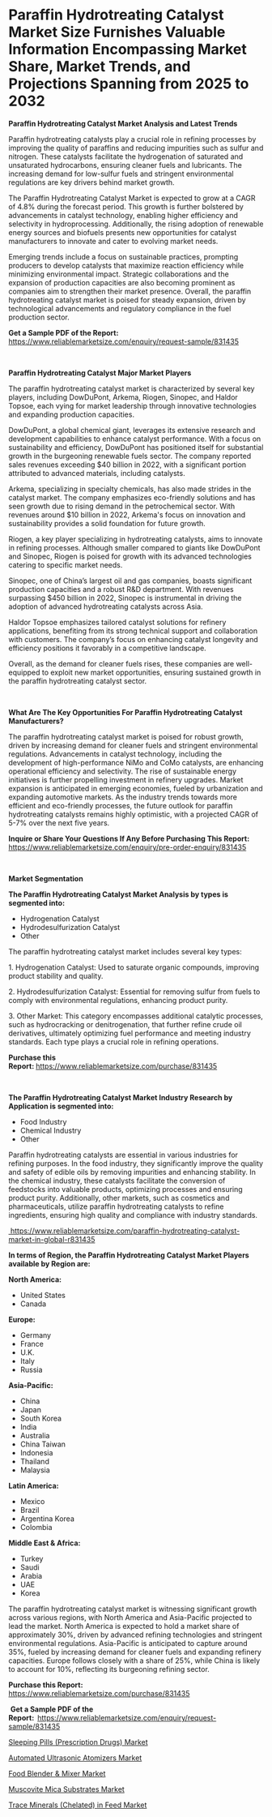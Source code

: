 <p><h1>Paraffin Hydrotreating Catalyst Market Size Furnishes Valuable Information Encompassing Market Share, Market Trends, and Projections Spanning from 2025 to 2032</h1></p><p><strong>Paraffin Hydrotreating Catalyst Market Analysis and Latest Trends</strong></p>
<p><p>Paraffin hydrotreating catalysts play a crucial role in refining processes by improving the quality of paraffins and reducing impurities such as sulfur and nitrogen. These catalysts facilitate the hydrogenation of saturated and unsaturated hydrocarbons, ensuring cleaner fuels and lubricants. The increasing demand for low-sulfur fuels and stringent environmental regulations are key drivers behind market growth.</p><p>The Paraffin Hydrotreating Catalyst Market is expected to grow at a CAGR of 4.8% during the forecast period. This growth is further bolstered by advancements in catalyst technology, enabling higher efficiency and selectivity in hydroprocessing. Additionally, the rising adoption of renewable energy sources and biofuels presents new opportunities for catalyst manufacturers to innovate and cater to evolving market needs. </p><p>Emerging trends include a focus on sustainable practices, prompting producers to develop catalysts that maximize reaction efficiency while minimizing environmental impact. Strategic collaborations and the expansion of production capacities are also becoming prominent as companies aim to strengthen their market presence. Overall, the paraffin hydrotreating catalyst market is poised for steady expansion, driven by technological advancements and regulatory compliance in the fuel production sector.</p></p>
<p><strong>Get a Sample PDF of the Report:&nbsp;</strong> <a href="https://www.reliablemarketsize.com/enquiry/request-sample/831435?utm_campaign=2005&utm_medium=2&utm_source=Github&utm_content=ia&utm_term=25032025&utm_id=paraffin-hydrotreating-catalyst">https://www.reliablemarketsize.com/enquiry/request-sample/831435</a></p>
<p>&nbsp;</p>
<p><strong>Paraffin Hydrotreating Catalyst Major Market Players</strong></p>
<p><p>The paraffin hydrotreating catalyst market is characterized by several key players, including DowDuPont, Arkema, Riogen, Sinopec, and Haldor Topsoe, each vying for market leadership through innovative technologies and expanding production capacities.</p><p>DowDuPont, a global chemical giant, leverages its extensive research and development capabilities to enhance catalyst performance. With a focus on sustainability and efficiency, DowDuPont has positioned itself for substantial growth in the burgeoning renewable fuels sector. The company reported sales revenues exceeding $40 billion in 2022, with a significant portion attributed to advanced materials, including catalysts.</p><p>Arkema, specializing in specialty chemicals, has also made strides in the catalyst market. The company emphasizes eco-friendly solutions and has seen growth due to rising demand in the petrochemical sector. With revenues around $10 billion in 2022, Arkema's focus on innovation and sustainability provides a solid foundation for future growth.</p><p>Riogen, a key player specializing in hydrotreating catalysts, aims to innovate in refining processes. Although smaller compared to giants like DowDuPont and Sinopec, Riogen is poised for growth with its advanced technologies catering to specific market needs.</p><p>Sinopec, one of China’s largest oil and gas companies, boasts significant production capacities and a robust R&D department. With revenues surpassing $450 billion in 2022, Sinopec is instrumental in driving the adoption of advanced hydrotreating catalysts across Asia.</p><p>Haldor Topsoe emphasizes tailored catalyst solutions for refinery applications, benefiting from its strong technical support and collaboration with customers. The company’s focus on enhancing catalyst longevity and efficiency positions it favorably in a competitive landscape.</p><p>Overall, as the demand for cleaner fuels rises, these companies are well-equipped to exploit new market opportunities, ensuring sustained growth in the paraffin hydrotreating catalyst sector.</p></p>
<p>&nbsp;</p>
<p><strong>What Are The Key Opportunities For Paraffin Hydrotreating Catalyst Manufacturers?</strong></p>
<p><p>The paraffin hydrotreating catalyst market is poised for robust growth, driven by increasing demand for cleaner fuels and stringent environmental regulations. Advancements in catalyst technology, including the development of high-performance NiMo and CoMo catalysts, are enhancing operational efficiency and selectivity. The rise of sustainable energy initiatives is further propelling investment in refinery upgrades. Market expansion is anticipated in emerging economies, fueled by urbanization and expanding automotive markets. As the industry trends towards more efficient and eco-friendly processes, the future outlook for paraffin hydrotreating catalysts remains highly optimistic, with a projected CAGR of 5-7% over the next five years.</p></p>
<p><strong>Inquire or Share Your Questions If Any Before Purchasing This Report:</strong> <a href="https://www.reliablemarketsize.com/enquiry/pre-order-enquiry/831435?utm_campaign=2005&utm_medium=2&utm_source=Github&utm_content=ia&utm_term=25032025&utm_id=paraffin-hydrotreating-catalyst">https://www.reliablemarketsize.com/enquiry/pre-order-enquiry/831435</a></p>
<p>&nbsp;</p>
<p><strong>Market Segmentation</strong></p>
<p><strong>The Paraffin Hydrotreating Catalyst Market Analysis by types is segmented into:</strong></p>
<p><ul><li>Hydrogenation Catalyst</li><li>Hydrodesulfurization Catalyst</li><li>Other</li></ul></p>
<p><p>The paraffin hydrotreating catalyst market includes several key types: </p><p>1. Hydrogenation Catalyst: Used to saturate organic compounds, improving product stability and quality.</p><p>2. Hydrodesulfurization Catalyst: Essential for removing sulfur from fuels to comply with environmental regulations, enhancing product purity. </p><p>3. Other Market: This category encompasses additional catalytic processes, such as hydrocracking or denitrogenation, that further refine crude oil derivatives, ultimately optimizing fuel performance and meeting industry standards. Each type plays a crucial role in refining operations.</p></p>
<p><strong>Purchase this Report:&nbsp;</strong><a href="https://www.reliablemarketsize.com/purchase/831435?utm_campaign=2005&utm_medium=2&utm_source=Github&utm_content=ia&utm_term=25032025&utm_id=paraffin-hydrotreating-catalyst">https://www.reliablemarketsize.com/purchase/831435</a></p>
<p>&nbsp;</p>
<p><strong>The Paraffin Hydrotreating Catalyst Market Industry Research by Application is segmented into:</strong></p>
<p><ul><li>Food Industry</li><li>Chemical Industry</li><li>Other</li></ul></p>
<p><p>Paraffin hydrotreating catalysts are essential in various industries for refining purposes. In the food industry, they significantly improve the quality and safety of edible oils by removing impurities and enhancing stability. In the chemical industry, these catalysts facilitate the conversion of feedstocks into valuable products, optimizing processes and ensuring product purity. Additionally, other markets, such as cosmetics and pharmaceuticals, utilize paraffin hydrotreating catalysts to refine ingredients, ensuring high quality and compliance with industry standards.</p></p>
<p><a href="https://www.reliablemarketsize.com/paraffin-hydrotreating-catalyst-market-in-global-r831435?utm_campaign=2005&utm_medium=2&utm_source=Github&utm_content=ia&utm_term=25032025&utm_id=paraffin-hydrotreating-catalyst">&nbsp;https://www.reliablemarketsize.com/paraffin-hydrotreating-catalyst-market-in-global-r831435</a></p>
<p><strong>In terms of Region, the Paraffin Hydrotreating Catalyst Market Players available by Region are:</strong></p>
<p>
    <p> <strong> North America: </strong>
        <ul>
            <li>United States</li>
            <li>Canada</li>
        </ul>
        </p> 
    <p> <strong> Europe: </strong>
        <ul>
            <li>Germany</li>
            <li>France</li>
            <li>U.K.</li>
            <li>Italy</li>
            <li>Russia</li>
        </ul>
        </p> 
    <p> <strong> Asia-Pacific: </strong>
        <ul>
            <li>China</li>
            <li>Japan</li>
            <li>South Korea</li>
            <li>India</li>
            <li>Australia</li>
            <li>China Taiwan</li>
            <li>Indonesia</li>
            <li>Thailand</li>
            <li>Malaysia</li>
        </ul>
        </p> 
    <p> <strong> Latin America: </strong>
        <ul>
            <li>Mexico</li>
            <li>Brazil</li>
            <li>Argentina Korea</li>
            <li>Colombia</li>
        </ul>
        </p> 
    <p> <strong> Middle East & Africa: </strong>
        <ul>
            <li>Turkey</li>
            <li>Saudi</li>
            <li>Arabia</li>
            <li>UAE</li>
            <li>Korea</li>
        </ul>
    </p>
    </p>
<p><p>The paraffin hydrotreating catalyst market is witnessing significant growth across various regions, with North America and Asia-Pacific projected to lead the market. North America is expected to hold a market share of approximately 30%, driven by advanced refining technologies and stringent environmental regulations. Asia-Pacific is anticipated to capture around 35%, fueled by increasing demand for cleaner fuels and expanding refinery capacities. Europe follows closely with a share of 25%, while China is likely to account for 10%, reflecting its burgeoning refining sector.</p></p>
<p><strong>Purchase this Report: </strong><a href="https://www.reliablemarketsize.com/purchase/831435?utm_campaign=2005&utm_medium=2&utm_source=Github&utm_content=ia&utm_term=25032025&utm_id=paraffin-hydrotreating-catalyst">https://www.reliablemarketsize.com/purchase/831435</a></p>
<p>&nbsp;<strong>Get a Sample PDF of the Report:&nbsp;&nbsp;</strong><a href="https://www.reliablemarketsize.com/enquiry/request-sample/831435?utm_campaign=2005&utm_medium=2&utm_source=Github&utm_content=ia&utm_term=25032025&utm_id=paraffin-hydrotreating-catalyst">https://www.reliablemarketsize.com/enquiry/request-sample/831435</a></p>
<p><strong></strong></p>
<p><p><a href="https://github.com/gogashopkewy/Market-Research-Report-List-1/blob/main/sleeping-pills-prescription-drugs-market.md?utm_campaign=2005&utm_medium=2&utm_source=Github&utm_content=ia&utm_term=25032025&utm_id=paraffin-hydrotreating-catalyst">Sleeping Pills (Prescription Drugs) Market</a></p><p><a href="https://github.com/myrieronays5/Market-Research-Report-List-1/blob/main/automated-ultrasonic-atomizers-market.md?utm_campaign=2005&utm_medium=2&utm_source=Github&utm_content=ia&utm_term=25032025&utm_id=paraffin-hydrotreating-catalyst">Automated Ultrasonic Atomizers Market</a></p><p><a href="https://github.com/kohushamudo3/Market-Research-Report-List-1/blob/main/food-blender-mixer-market.md?utm_campaign=2005&utm_medium=2&utm_source=Github&utm_content=ia&utm_term=25032025&utm_id=paraffin-hydrotreating-catalyst">Food Blender & Mixer Market</a></p><p><a href="https://github.com/vestadjogile/Market-Research-Report-List-1/blob/main/muscovite-mica-substrates-market.md?utm_campaign=2005&utm_medium=2&utm_source=Github&utm_content=ia&utm_term=25032025&utm_id=paraffin-hydrotreating-catalyst">Muscovite Mica Substrates Market</a></p><p><a href="https://github.com/eskelimaksic/Market-Research-Report-List-1/blob/main/trace-minerals-chelated-in-feed-market.md?utm_campaign=2005&utm_medium=2&utm_source=Github&utm_content=ia&utm_term=25032025&utm_id=paraffin-hydrotreating-catalyst">Trace Minerals (Chelated) in Feed Market</a></p></p>